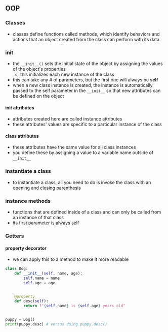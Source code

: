 ## OOP

### Classes
- classes define functions called methods, which identify behaviors and actions that an object created from the class can perform with its data

### __init__
- the ```__init__()``` sets the initial state of the object by assigning the values of the object's properties
    - this initializes each new instance of the class
- this can take any # of parameters, but the first one will always be **self**
- when a new class instance is created, the instance is automatically passed to the self parameter in the `__init__` so that new attributes can be defined on the object

#### __init__ attributes
- attributes created here are called instance attributes
- these attributes' values are specific to a particular instance of the class

#### class attributes
- these attributes have the same value for all class instances
- you define these by assigning a value to a variable name outside of `__init__`

### instantiate a class
- to instantiate a class, all you need to do is invoke the class with an opening and closing parenthesis

### instance methods
- functions that are defined inside of a class and can only be called from an instance of that class
- its first parameter is always self

### Getters

#### property decorator
- we can apply this to a method to make it more readable

```python
class Dog:
    def __init__(self, name, age):
        self.name = name
        self.age = age


    @property
    def desc(self):
        return f"{self.name} is {self.age} years old"


puppy = Dog()
print(puppy.desc) # versus doing puppy.desc()
```
